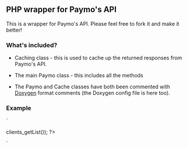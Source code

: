 ## PHP wrapper for Paymo's API

This is a wrapper for Paymo's API. Please feel free to fork it and make it better!

### What's included?

- Caching class - this is used to cache up the returned responses from Paymo's API.

- The main Paymo class - this includes all the methods 

- The Paymo and Cache classes have both been commented with [Doxygen](http://www.stack.nl/~dimitri/doxygen/) format comments (the Doxygen config file is here too).

### Example

`
<?php
	$paymo = new Paymo('your_api_key', 'your_username', 'your_password', true, true, $format);
	print_r($paymo->clients_getList());
?>
`